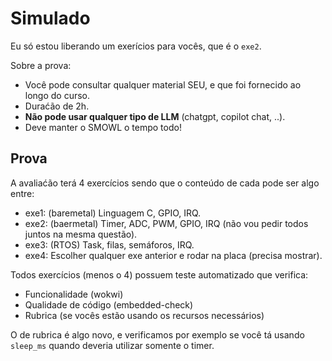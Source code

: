 # Simulado

Eu só estou liberando um exerícios para vocês, que é o `exe2`. 

Sobre a prova:

- Você pode consultar qualquer material SEU, e que foi fornecido ao longo do curso.
- Duraćão de 2h.
- **Não pode usar qualquer tipo de LLM** (chatgpt, copilot chat, ..).
- Deve manter o SMOWL o tempo todo!

## Prova

A avaliaćão terá 4 exercícios sendo que o conteúdo de cada pode ser algo entre:

- exe1: (baremetal) Linguagem C, GPIO, IRQ.
- exe2: (baermetal) Timer, ADC, PWM, GPIO, IRQ (não vou pedir todos juntos na mesma questão).
- exe3: (RTOS) Task, filas, semáforos, IRQ.
- exe4: Escolher qualquer exe anterior e rodar na placa (precisa mostrar).

Todos exercícios (menos o 4) possuem teste automatizado que verifica:

- Funcionalidade (wokwi)
- Qualidade de código (embedded-check)
- Rubrica (se vocês estão usando os recursos necessários)

O de rubrica é algo novo, e verificamos por exemplo se você tá usando `sleep_ms` quando deveria utilizar somente o timer.

